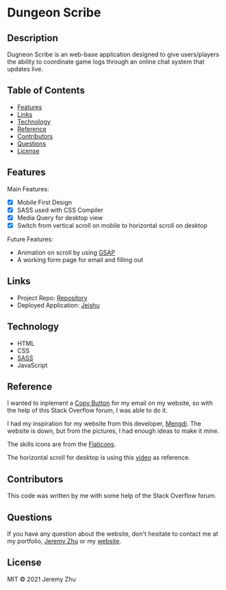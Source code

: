 # Dungeon Scribe

## Description

Dugneon Scribe is an web-base application designed to give users/players the ability to coordinate game logs through an online chat system that updates live.

## Table of Contents

* [Features](#Features)
* [Links](#Links)
* [Technology](#Technology)
* [Reference](#Reference)
* [Contributors](#Contributors)
* [Questions](#Questions)
* [License](#License)

## Features
Main Features: 

* [x] Mobile First Design
* [x] SASS used with CSS Compiler
* [x] Media Query for desktop view
* [x] Switch from vertical scroll on mobile to horizontal scroll on desktop

Future Features:

* Animation on scroll by using [GSAP](https://greensock.com/docs/v3/GSAP/Timeline)
* A working form page for email and filling out

## Links

* Project Repo: [Repository](https://github.com/jeishu/jeishu.github.io)
* Deployed Application: [Jeishu](https://jeishu.github.io/)


## Technology

* HTML
* CSS
* [SASS](https://sass-lang.com/)
* JavaScript

## Reference

I wanted to inplement a [Copy Button](https://stackoverflow.com/questions/50795042/create-a-copy-button-without-an-input-text-box) for my email on my website, so with the help of this Stack Overflow forum, I was able to do it.

I had my inspiration for my website from this developer, [Mengdi](https://careerfoundry.com/en/blog/ui-design/best-ui-portfolios/). The website is down, but from the pictures, I had enough ideas to make it mine.

The skills icons are from the [Flaticons](https://www.flaticon.com/authors/pixel-perfect).

The horizontal scroll for desktop is using this [video](https://www.youtube.com/watch?v=pOXl6KH2N8Y) as reference.

## Contributors

This code was written by me with some help of the Stack Overflow forum.

## Questions
If you have any question about the website, don't hesitate to contact me at my portfolio, [Jeremy Zhu](https://github.com/jeishu) or my [website](https://jeishu.github.io/).


## License

MIT © 2021 Jeremy Zhu
